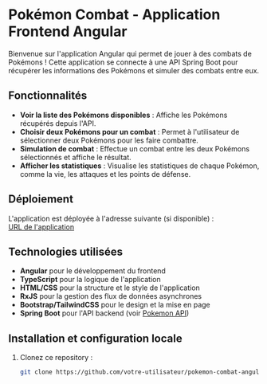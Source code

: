 # Pokémon Combat - Application Frontend Angular

Bienvenue sur l'application Angular qui permet de jouer à des combats de Pokémons ! Cette application se connecte à une API Spring Boot pour récupérer les informations des Pokémons et simuler des combats entre eux.

## Fonctionnalités

- **Voir la liste des Pokémons disponibles** : Affiche les Pokémons récupérés depuis l'API.
- **Choisir deux Pokémons pour un combat** : Permet à l'utilisateur de sélectionner deux Pokémons pour les faire combattre.
- **Simulation de combat** : Effectue un combat entre les deux Pokémons sélectionnés et affiche le résultat.
- **Afficher les statistiques** : Visualise les statistiques de chaque Pokémon, comme la vie, les attaques et les points de défense.

## Déploiement

L'application est déployée à l'adresse suivante (si disponible) :  
[URL de l'application](https://projet-pokemon-angular.vercel.app/)

## Technologies utilisées

- **Angular** pour le développement du frontend
- **TypeScript** pour la logique de l'application
- **HTML/CSS** pour la structure et le style de l'application
- **RxJS** pour la gestion des flux de données asynchrones
- **Bootstrap/TailwindCSS** pour le design et la mise en page
- **Spring Boot** pour l'API backend (voir [Pokemon API](https://pokemon-api-spring.onrender.com/api/v1))

## Installation et configuration locale

1. Clonez ce repository :
   ```bash
   git clone https://github.com/votre-utilisateur/pokemon-combat-angular.git
